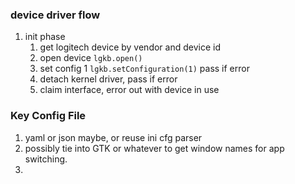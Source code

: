 

### device driver flow ###

1. init phase
    1. get logitech device by vendor and device id
    1. open device `lgkb.open()`
    1. set config 1 `lgkb.setConfiguration(1)` pass if error
    1. detach kernel driver, pass if error
    1. claim interface, error out with device in use


### Key Config File ###

1. yaml or json maybe, or reuse ini cfg parser
1. possibly tie into GTK or whatever to get window names for app switching.
1. 
